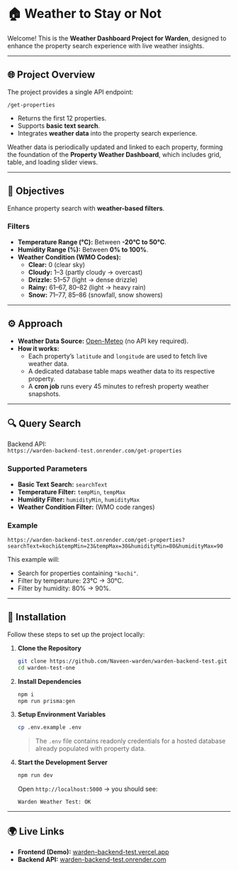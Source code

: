 # 🏠 Weather to Stay or Not

Welcome! This is the **Weather Dashboard Project for Warden**, designed to enhance the property search experience with live weather insights.

---

## 🌐 Project Overview

The project provides a single API endpoint:  

`/get-properties`  

- Returns the first 12 properties.  
- Supports **basic text search**.  
- Integrates **weather data** into the property search experience.  

Weather data is periodically updated and linked to each property, forming the foundation of the **Property Weather Dashboard**, which includes grid, table, and loading slider views.

---

## 🎯 Objectives

Enhance property search with **weather-based filters**.  

### Filters

- **Temperature Range (°C):** Between **-20°C to 50°C**.  
- **Humidity Range (%):** Between **0% to 100%**.  
- **Weather Condition (WMO Codes):**  
  - **Clear:** 0 (clear sky)  
  - **Cloudy:** 1–3 (partly cloudy → overcast)  
  - **Drizzle:** 51–57 (light → dense drizzle)  
  - **Rainy:** 61–67, 80–82 (light → heavy rain)  
  - **Snow:** 71–77, 85–86 (snowfall, snow showers)  

---

## ⚙️ Approach

- **Weather Data Source:** [Open-Meteo](https://open-meteo.com/) (no API key required).  
- **How it works:**  
  - Each property’s `latitude` and `longitude` are used to fetch live weather data.  
  - A dedicated database table maps weather data to its respective property.  
  - A **cron job** runs every 45 minutes to refresh property weather snapshots.  

---

## 🔍 Query Search

Backend API:  
`https://warden-backend-test.onrender.com/get-properties`

### Supported Parameters
- **Basic Text Search:** `searchText`  
- **Temperature Filter:** `tempMin`, `tempMax`  
- **Humidity Filter:** `humidityMin`, `humidityMax`  
- **Weather Condition Filter:** (WMO code ranges)  

### Example
```
https://warden-backend-test.onrender.com/get-properties?searchText=kochi&tempMin=23&tempMax=30&humidityMin=80&humidityMax=90
```
This example will:  
- Search for properties containing `"kochi"`.  
- Filter by temperature: 23°C → 30°C.  
- Filter by humidity: 80% → 90%.  

---

## 🚀 Installation

Follow these steps to set up the project locally:

1. **Clone the Repository**  
   ```bash
   git clone https://github.com/Naveen-warden/warden-backend-test.git
   cd warden-test-one
   ```

2. **Install Dependencies**  
   ```bash
   npm i
   npm run prisma:gen
   ```

3. **Setup Environment Variables**  
   ```bash
   cp .env.example .env
   ```
   > The `.env` file contains readonly credentials for a hosted database already populated with property data.

4. **Start the Development Server**  
   ```bash
   npm run dev
   ```
   Open `http://localhost:5000` → you should see:  
   ```
   Warden Weather Test: OK
   ```

---

## 🌍 Live Links
- **Frontend (Demo):** [warden-backend-test.vercel.app](https://warden-backend-test.vercel.app)  
- **Backend API:** [warden-backend-test.onrender.com](https://warden-backend-test.onrender.com)  
